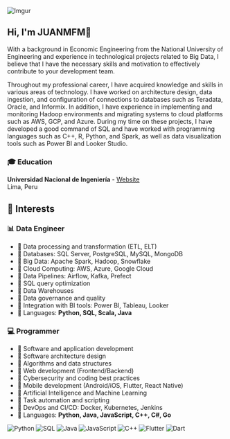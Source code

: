 ![Imgur](https://i.imgur.com/3tDITSY.png)


## Hi, I'm JUANMFM👋
With a background in Economic Engineering from the National University of Engineering and experience in technological projects related to Big Data, I believe that I have the necessary skills and motivation to effectively contribute to your development team.

Throughout my professional career, I have acquired knowledge and skills in various areas of technology. I have worked on architecture design, data ingestion, and configuration of connections to databases such as Teradata, Oracle, and Informix. In addition, I have experience in implementing and monitoring Hadoop environments and migrating systems to cloud platforms such as AWS, GCP, and Azure. During my time on these projects, I have developed a good command of SQL and have worked with programming languages ​​such as C++, R, Python, and Spark, as well as data visualization tools such as Power BI and Looker Studio.

### 🎓 Education  
**Universidad Nacional de Ingeniería** - [Website](https://www.uni.edu.pe/)  
Lima, Peru  


## 🚀 Interests  

### 📊 Data Engineer  
- 🔹 Data processing and transformation (ETL, ELT)  
- 🔹 Databases: SQL Server, PostgreSQL, MySQL, MongoDB  
- 🔹 Big Data: Apache Spark, Hadoop, Snowflake  
- 🔹 Cloud Computing: AWS, Azure, Google Cloud  
- 🔹 Data Pipelines: Airflow, Kafka, Prefect  
- 🔹 SQL query optimization  
- 🔹 Data Warehouses  
- 🔹 Data governance and quality  
- 🔹 Integration with BI tools: Power BI, Tableau, Looker  
- 🔹 Languages: **Python, SQL, Scala, Java**

### 💻 Programmer  
- 🔹 Software and application development  
- 🔹 Software architecture design  
- 🔹 Algorithms and data structures  
- 🔹 Web development (Frontend/Backend)  
- 🔹 Cybersecurity and coding best practices  
- 🔹 Mobile development (Android/iOS, Flutter, React Native)  
- 🔹 Artificial Intelligence and Machine Learning  
- 🔹 Task automation and scripting  
- 🔹 DevOps and CI/CD: Docker, Kubernetes, Jenkins  
- 🔹 Languages: **Python, Java, JavaScript, C++, C#, Go** 

![Python](https://img.shields.io/badge/Python-3776AB?style=for-the-badge&logo=python&logoColor=white)
![SQL](https://img.shields.io/badge/SQL-CC2927?style=for-the-badge&logo=microsoftsqlserver&logoColor=white)
![Java](https://img.shields.io/badge/Java-007396?style=for-the-badge&logo=java&logoColor=white)
![JavaScript](https://img.shields.io/badge/JavaScript-F7DF1E?style=for-the-badge&logo=javascript&logoColor=black)
![C++](https://img.shields.io/badge/C++-00599C?style=for-the-badge&logo=cplusplus&logoColor=white)
![Flutter](https://img.shields.io/badge/Flutter-02569B?style=for-the-badge&logo=flutter&logoColor=white)
![Dart](https://img.shields.io/badge/Dart-0175C2?style=for-the-badge&logo=dart&logoColor=white)

<!--
**JUANMFM/JUANMFM** is a ✨ _special_ ✨ repository because its `README.md` (this file) appears on your GitHub profile.

Here are some ideas to get you started:

- 🔭 I’m currently working on ...
- 🌱 I’m currently learning ...
- 👯 I’m looking to collaborate on ...
- 🤔 I’m looking for help with ...
- 💬 Ask me about ...
- 📫 How to reach me: ...
- 😄 Pronouns: ...
- ⚡ Fun fact: ...
-->
